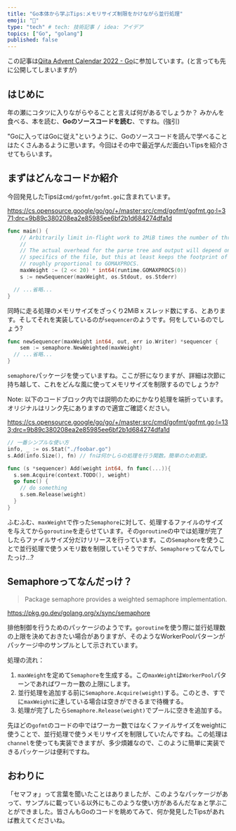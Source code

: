 ```yaml
---
title: "Go本体から学ぶTips:メモリサイズ制限をかけながら並行処理"
emoji: "💾"
type: "tech" # tech: 技術記事 / idea: アイデア
topics: ["Go", "golang"]
published: false
---
```


この記事は[Qiita Advent Calendar 2022 - Go](https://qiita.com/advent-calendar/2022/go)に参加しています。(と言っても先に公開してしまいますが)

## はじめに
年の瀬にコタツに入りながらやることと言えば何があるでしょうか？
みかんを食べる、本を読む、**Goのソースコードを読む**、ですね。(強引)

"Goに入ってはGoに従え"というように、Goのソースコードを読んで学べることはたくさんあるように思います。今回はその中で最近学んだ面白いTipsを紹介させてもらいます。

## まずはどんなコードか紹介
今回発見したTipsは`cmd/gofmt/gofmt.go`に含まれています。

https://cs.opensource.google/go/go/+/master:src/cmd/gofmt/gofmt.go;l=371;drc=9b89c380208ea2e85985ee6bf2b1d684274dfa1d

```go:gofmt.go
func main() {
	// Arbitrarily limit in-flight work to 2MiB times the number of threads.
	//
	// The actual overhead for the parse tree and output will depend on the
	// specifics of the file, but this at least keeps the footprint of the process
	// roughly proportional to GOMAXPROCS.
	maxWeight := (2 << 20) * int64(runtime.GOMAXPROCS(0))
	s := newSequencer(maxWeight, os.Stdout, os.Stderr)

  // ...省略...
}
```

同時に走る処理のメモリサイズをざっくり2MiB x スレッド数にする、とあります。そしてそれを実装しているのが`sequencer`のようです。何をしているのでしょう?

```go:gofmt.go
func newSequencer(maxWeight int64, out, err io.Writer) *sequencer {
	sem := semaphore.NewWeighted(maxWeight)
  // ...省略...
}
```

`semaphore`パッケージを使っていますね。ここが肝になりますが、詳細は次節に持ち越して、これをどんな風に使ってメモリサイズを制限するのでしょうか?

Note: 以下のコードブロック内では説明のためにかなり処理を端折っています。オリジナルはリンク先にありますので適宜ご確認ください。

https://cs.opensource.google/go/go/+/master:src/cmd/gofmt/gofmt.go;l=133;drc=9b89c380208ea2e85985ee6bf2b1d684274dfa1d

```go:gofmt.go
// 一番シンプルな使い方
info, _ := os.Stat("./foobar.go")
s.Add(info.Size(), fn) // fnは何かしらの処理を行う関数。簡単のため割愛。

func (s *sequencer) Add(weight int64, fn func(...)){
  s.sem.Acquire(context.TODO(), weight)
  go func() {
    // do something
    s.sem.Release(weight)
  } 
}
```

ふむふむ、`maxWeight`で作った`Semaphore`に対して、処理するファイルのサイズを与えてから`goroutine`を走らせています。その`goroutine`の中では処理が完了したらファイルサイズ分だけリリースを行っています。この`Semaphore`を使うことで並行処理で使うメモリ数を制限していそうですが、`Semaphore`ってなんでしたっけ…?

## Semaphoreってなんだっけ？
> Package semaphore provides a weighted semaphore implementation.

https://pkg.go.dev/golang.org/x/sync/semaphore

排他制御を行うためのパッケージのようです。`goroutine`を使う際に並行処理数の上限を決めておきたい場合がありますが、そのようなWorkerPoolパターンがパッケージ中のサンプルとして示されています。

処理の流れ：
1. `maxWeight`を定めて`Semaphore`を生成する。この`maxWeight`は`WorkerPool`パターンであればワーカー数の上限にします。
1. 並行処理を追加する前に`Semaphore.Acquire(weight)`する。このとき、すでに`maxWeight`に達している場合は空きができるまで待機する。
1. 処理が完了したら`Semaphore.Release(weight)`でプールに空きを追加する。

先ほどの`gofmt`のコードの中ではワーカー数ではなくファイルサイズをweightに使うことで、並行処理で使うメモリサイズを制限していたんですね。この処理は`channel`を使っても実装できますが、多少煩雑なので、このように簡単に実装できるパッケージは便利ですね。


## おわりに
「セマフォ」って言葉を聞いたことはありましたが、このようなパッケージがあって、サンプルに載っている以外にもこのような使い方があるんだなぁと学ぶことができました。皆さんもGoのコードを眺めてみて、何か発見したTipsがあれば教えてくださいね。
